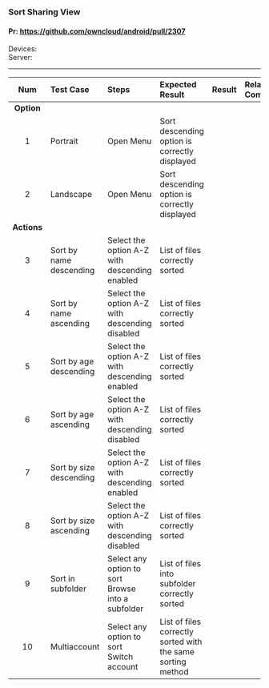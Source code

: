 ###  Sort Sharing View

#### Pr: https://github.com/owncloud/android/pull/2307

Devices: <br>
Server: 

---

 
| Num | Test Case | Steps | Expected Result | Result | Related Comment |
:------: | :------------- | :------------- | :-------------- | :-----: | :------
|**Option**||||||
| 1 | Portrait | Open Menu | Sort descending option is correctly displayed | |  |
| 2 | Landscape | Open Menu | Sort descending option is correctly displayed |  |  |
|**Actions**||||||
| 3 | Sort by name descending | Select the option A-Z with descending enabled<br> | List of files correctly sorted<br> | |  |
| 4 | Sort by name ascending | Select the option A-Z with descending disabled<br> | List of files correctly sorted<br> | |  |
| 5 | Sort by age descending | Select the option A-Z with descending enabled<br> | List of files correctly sorted<br> |  |  |
| 6 | Sort by age ascending | Select the option A-Z with descending disabled<br> | List of files correctly sorted<br> | |  |
| 7 | Sort by size descending | Select the option A-Z with descending enabled<br> | List of files correctly sorted<br> |  |  |
| 8 | Sort by size ascending | Select the option A-Z with descending disabled<br> | List of files correctly sorted<br> | | |
| 9 | Sort in subfolder | Select any option to sort<br>Browse into a subfolder | List of files  into subfolder correctly sorted<br> |  |  |
| 10 | Multiaccount| Select any option to sort<br>Switch account | List of files correctly sorted with the same sorting method<br> | |  |
